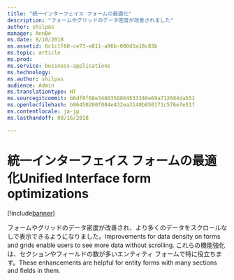 ```yaml
---
title: "統一インターフェイス フォームの最適化"
description: "フォームやグリッドのデータ密度が改善されました"
author: shilpas
manager: AnnBe
ms.date: 8/10/2018
ms.assetid: 6c1c1f60-ce73-e811-a96b-000d3a18c83b
ms.topic: article
ms.prod: 
ms.service: business-applications
ms.technology: 
ms.author: shilpas
audience: Admin
ms.translationtype: HT
ms.sourcegitcommit: b6df0f68e3460358864533346e69a712684da551
ms.openlocfilehash: b96450200f004e432ea3140b850171c576e7e51f
ms.contentlocale: ja-jp
ms.lasthandoff: 08/16/2018

---
```

# <a name="unified-interface-form-optimizations"></a><span data-ttu-id="9d495-103">統一インターフェイス フォームの最適化</span><span class="sxs-lookup"><span data-stu-id="9d495-103">Unified Interface form optimizations</span></span>


[!include[banner](../../includes/banner.md)]

<span data-ttu-id="9d495-104">フォームやグリッドのデータ密度が改善され、より多くのデータをスクロールなしで表示できるようになりました。</span><span class="sxs-lookup"><span data-stu-id="9d495-104">Improvements for data density on forms and grids enable users to see more data without scrolling.</span></span> <span data-ttu-id="9d495-105">これらの機能強化は、セクションやフィールドの数が多いエンティティ フォームで特に役立ちます。</span><span class="sxs-lookup"><span data-stu-id="9d495-105">These enhancements are helpful for entity forms with many sections and fields in them.</span></span>

